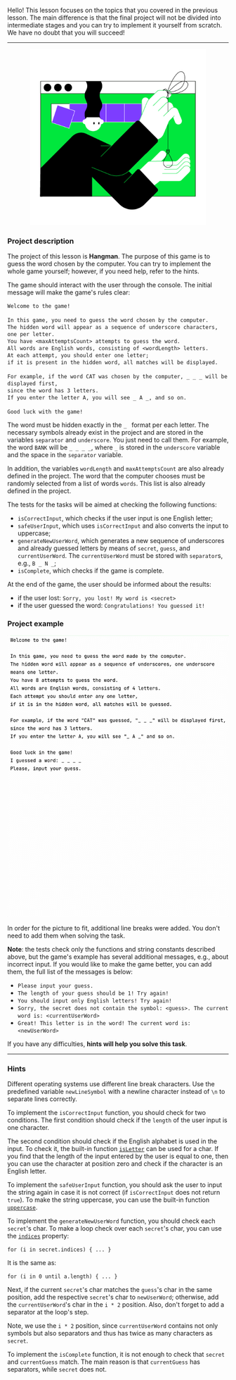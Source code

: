 Hello! This lesson focuses on the topics that you covered in the previous lesson.
The main difference is that the final project will not be divided into intermediate stages
and you can try to implement it yourself from scratch.
We have no doubt that you will succeed!

----

<p align="center">
    <img src="../../../utils/src/main/resources/images/part1/Hangman/game.png" alt="Hangman" width="400"/>
</p>

### Project description

The project of this lesson is **Hangman**.
The purpose of this game is to guess the word chosen by the computer.
You can try to implement the whole game yourself; however, if you need help, 
refer to the hints.

The game should interact with the user through the console. The initial message will make the game's rules clear:
```text
Welcome to the game!

In this game, you need to guess the word chosen by the computer.
The hidden word will appear as a sequence of underscore characters, one per letter.
You have <maxAttemptsCount> attempts to guess the word.
All words are English words, consisting of <wordLength> letters.
At each attempt, you should enter one letter; 
if it is present in the hidden word, all matches will be displayed.

For example, if the word CAT was chosen by the computer, _ _ _ will be displayed first,
since the word has 3 letters.
If you enter the letter A, you will see _ A _, and so on.

Good luck with the game!
```

The word must be hidden exactly in the `_ ` format per each letter.
The necessary symbols already exist in the project and are stored in the variables `separator` and `underscore`. 
You just need to call them.
For example, the word `BANK` will be `_ _ _ _`, where `_` is stored in the `underscore` variable and the space in the `separator` variable.

In addition, the variables `wordLength` and `maxAttemptsCount` are also already defined in the project.
The word that the computer chooses must be randomly selected from a list of words `words`. 
This list is also already defined in the project.

The tests for the tasks will be aimed at checking the following functions:

- `isCorrectInput`, which checks if the user input is one English letter;
- `safeUserInput`, which uses `isCorrectInput` and also converts the input to uppercase;
- `generateNewUserWord`, which generates a new sequence of underscores and already guessed letters 
by means of `secret`, `guess`, and `currentUserWord`. The `currentUserWord` must be stored with `separator`s, e.g., `B _ N _`;
- `isComplete`, which checks if the game is complete.

At the end of the game, the user should be informed about the results:
- if the user lost: `Sorry, you lost! My word is <secret>`
- if the user guessed the word: `Congratulations! You guessed it!`

### Project example

![The game's example](../../../utils/src/main/resources/images/part1/Hangman/game.gif "The game's example")

In order for the picture to fit, additional line breaks were added.
You don't need to add them when solving the task.

**Note**: the tests check only the functions and string constants described above, 
but the game's example has several additional messages, e.g., about incorrect input. 
If you would like to make the game better, you can add them, the full list of the messages is below:

- `Please input your guess.`
- `The length of your guess should be 1! Try again!`
- `You should input only English letters! Try again!`
- `Sorry, the secret does not contain the symbol: <guess>. The current word is: <currentUserWord>`
- `Great! This letter is in the word! The current word is: <newUserWord>`

If you have any difficulties, **hints will help you solve this task**.

----

### Hints

<div class="hint">

Different operating systems use different line break characters.
Use the predefined variable `newLineSymbol` with a newline character instead of `\n` to
separate lines correctly.
</div>

<div class="hint">

  To implement the `isCorrectInput` function, you should check for two conditions. 
  The first condition should check if the `length` of the user input is one character. 

  The second condition should check if the English alphabet is used in the input.
  To check it, the built-in function <a href='https://kotlinlang.org/api/latest/jvm/stdlib/kotlin.text/is-letter.html'>`isLetter`</a> can be used for a char.
  If you find that the length of the input entered by the user is equal to one, 
  then you can use the character at position zero and check if the character is an English letter.
</div>

<div class="hint">

   To implement the `safeUserInput` function, you should ask the user to input the string 
   again in case it is not correct (if `isCorrectInput` does not return `true`). 
   To make the string uppercase, you can use the built-in function <a href="https://kotlinlang.org/api/latest/jvm/stdlib/kotlin.text/uppercase.html">`uppercase`</a>.
</div>

<div class="hint">

   To implement the `generateNewUserWord` function, you should check each `secret`'s char.
   To make a loop check over each `secret`'s char, you can use the <a href="https://kotlinlang.org/api/latest/jvm/stdlib/kotlin.text/indices.html">`indices`</a> property:
   ```
   for (i in secret.indices) { ... }
   ```
   It is the same as:
   ```
   for (i in 0 until a.length) { ... }
   ```
   
   Next, if the current `secret`'s char matches the `guess`'s char in the same position, 
   add the respective `secret`'s char to `newUserWord`; otherwise, add the `currentUserWord`'s char in the `i * 2` position.
   Also, don't forget to add a separator at the loop's step.

   Note, we use the `i * 2` position, since `currentUserWord` contains not only symbols 
   but also separators and thus has twice as many characters as `secret`.
</div>

<div class="hint">

   To implement the `isComplete` function, it is not enough to check that `secret` and `currentGuess` match.
   The main reason is that `currentGuess` has separators, while `secret` does not.
</div>
